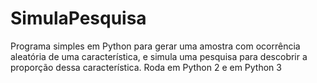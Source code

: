 # SimulaPesquisa
Programa simples em Python para gerar uma amostra com ocorrência aleatória de uma característica, e simula uma pesquisa para descobrir a proporção dessa característica.
Roda em Python 2 e em Python 3


